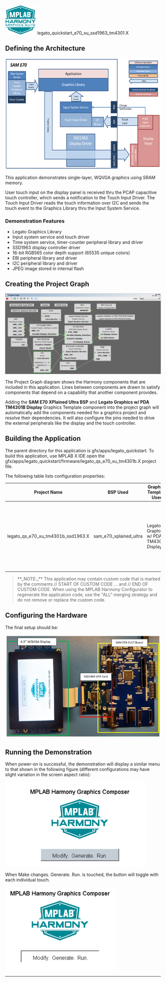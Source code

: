 
![](../../../../docs/images/mhgs.png) legato\_quickstart\_e70\_xu\_ssd1963\_tm4301.X

Defining the Architecture
-------------------------

![](../../../../docs/html/legato_qs_e70_xu_tm4301b_ssd1963_arch.png)

This application demonstrates single-layer, WQVGA graphics using SRAM memory.

User touch input on the display panel is received thru the PCAP capacitive touch controller, which sends a notification to the Touch Input Driver. The Touch Input Driver reads the touch information over I2C and sends the touch event to the Graphics Library thru the Input System Service.

### Demonstration Features 

* Legato Graphics Library
* Input system service and touch driver
* Time system service, timer-counter peripheral library and driver
* SSD1963 display controller driver
* 16-bit RGB565 color depth support (65535 unique colors)
* EBI peripheral library and driver
* I2C peripheral library and driver
* JPEG image stored in internal flash

Creating the Project Graph
--------------------------

![](../../../../docs/html/legato_qs_e70_xu_tm4301b_ssd1963_pg.png)


The Project Graph diagram shows the Harmony components that are included in this application. Lines between components are drawn to satisfy components that depend on a capability that another component provides.

Adding the **SAM E70 XPlained Ultra BSP** and **Legato Graphics w/ PDA TM4301B Display** Graphics Template component into the project graph will automatically add the components needed for a graphics project and resolve their dependencies. It will also configure the pins needed to drive the external peripherals like the display and the touch controller.  

Building the Application
------------------------

The parent directory for this application is gfx/apps/legato_quickstart. To build this application, use MPLAB X IDE open the gfx/apps/legato_quickstart/firmware/legato_qs_e70_xu_tm4301b.X project file.

The following table lists configuration properties:  

| Project Name  | BSP Used |Graphics Template Used | Description |
|---------------| ---------|---------------| ---------|
| legato_qs_e70_xu_tm4301b_ssd1963.X | sam_e70_xplained_ultra  | Legato Graphics w/ PDA TM4301B Display | Legato GFX on SAM E70 Xplained Ultra board with PDA TM4301B 480x272 (WQVGA) Display and SSD1963 display driver  |

> \*\*\_NOTE:\_\*\* This application may contain custom code that is marked by the comments // START OF CUSTOM CODE ... and // END OF CUSTOM CODE. When using the MPLAB Harmony Configurator to regenerate the application code, use the "ALL" merging strategy and do not remove or replace the custom code.

Configuring the Hardware
------------------------

The final setup should be: 

![](../../../../docs/html/legato_qs_e70_xu_tm4301b_ssd1963_conf1.png)

Running the Demonstration
-------------------------

When power-on is successful, the demonstration will display a similar menu to that shown in the following figure (different configurations may have slight variation in the screen aspect ratio): 

![](../../../../docs/html/legato_qs_e70_xu_tm4301b_run1.png)

When Make changes. Generate. Run. is touched, the button will toggle with each individual touch.

![](../../../../docs/html/legato_qs_e70_xu_tm4301b_run2.png)

* * * * *
